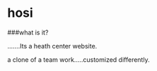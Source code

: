 # hosi

###what is it?


.......Its a heath center website.

a clone of a team work.....customized differently.

